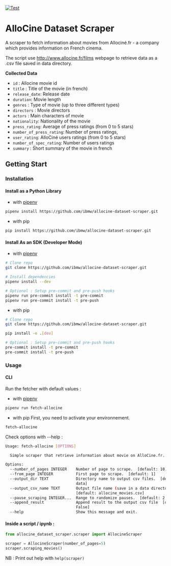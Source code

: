 [![Test](https://github.com/ibmw/allocine-dataset-scraper/actions/workflows/test.yml/badge.svg?branch=master)](https://github.com/ibmw/allocine-dataset-scraper/actions/workflows/test.yml)
# AlloCine Dataset Scraper

A scraper to fetch information about movies from Allociné.fr - a company which provides information on French cinema.

The script use http://www.allocine.fr/films webpage to retrieve data as a .csv file saved in data directory.

**Collected Data**

- `id` : Allocine movie id
- `title` : Title of the movie (in french)
- `release_date`: Release date
- `duration`: Movie length
- `genres` : Type of movie (up to three different types)
- `directors` : Movie directors
- `actors` : Main characters of movie
- `nationality`: Nationality of the movie
- `press_rating`: Average of press ratings (from 0 to 5 stars)
- `number_of_press_rating`: Number of press ratings,
- `user_rating`:  AlloCiné users ratings (from 0 to 5 stars)
- `number_of_spec_rating`: Number of users ratings
- `summary` : Short summary of the movie in french

## Getting Start
### Installation
#### Install as a Python Library

- with [pipenv](https://pypi.org/project/pipenv/)

```sh
pipenv install https://github.com/ibmw/allocine-dataset-scraper.git
```

- with pip

```sh
pip install https://github.com/ibmw/allocine-dataset-scraper.git
```

#### Install As an SDK (Developer Mode)

- with [pipenv](https://pypi.org/project/pipenv/)

```sh
# Clone repo 
git clone https://github.com/ibmw/allocine-dataset-scraper.git

# Install dependencies
pipenv install --dev

# Optional : Setup pre-commit and pre-push hooks
pipenv run pre-commit install -t pre-commit
pipenv run pre-commit install -t pre-push
```

- with pip

```sh
# Clone repo 
git clone https://github.com/ibmw/allocine-dataset-scraper.git

pip install -e .[dev]

# Optional : Setup pre-commit and pre-push hooks
pre-commit install -t pre-commit
pre-commit install -t pre-push
```

### Usage

#### CLI 

Run the fetcher with default values : 

- with [pipenv](https://pypi.org/project/pipenv/)
```sh
pipenv run fetch-allocine
```

- with pip
First, you need to activate your environnement.
```sh
fetch-allocine
```

Check options with --help : 

```sh
Usage: fetch-allocine [OPTIONS]

  Simple scraper that retrieve information about movie on AlloCine.fr.

Options:
  --number_of_pages INTEGER    Number of page to scrape.  [default: 10]
  --from_page INTEGER          First page to scrape.  [default: 1]
  --output_dir TEXT            Directory name to output csv files.  [default:
                               data]
  --output_csv_name TEXT       Output file name (save in a data directory).
                               [default: allocine_movies.csv]
  --pause_scraping INTEGER...  Range to randomize pauses.  [default: 2, 10]
  --append_result              Append result to the output csv file  [default:
                               False]
  --help                       Show this message and exit.
```

#### Inside a script / ipynb :

```python
from allocine_dataset_scraper.scraper import AllocineScraper

scraper = AllocineScraper(number_of_pages=5) 
scraper.scraping_movies()
```

NB : Print out help with `help(scraper)`
